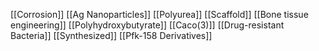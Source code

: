 [[Corrosion]]
[[Ag Nanoparticles]]
[[Polyurea]]
[[Scaffold]]
[[Bone tissue engineering]]
[[Polyhydroxybutyrate]]
[[Caco(3)]]
[[Drug-resistant Bacteria]]
[[Synthesized]]
[[Pfk-158 Derivatives]]
